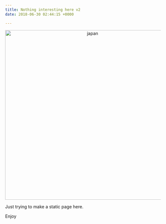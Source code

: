 ```yaml
---
title: Nothing interesting here v2
date: 2018-06-30 02:44:15 +0000

---
```

<html>
<body>
<div align="center">
<img src="/images/city.jpg" class="image main" alt="japan" width="550">
</div>
</body>
</html>

Just trying to make a static page here.

Enjoy